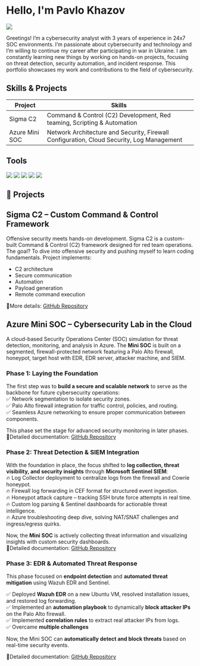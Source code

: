 # Hello, I'm Pavlo Khazov
<a href="https://linkedin.com/in/pavlo-khazov"><img src="https://img.shields.io/badge/-LinkedIn-0072b1?&style=for-the-badge&logo=linkedin&logoColor=white" /></a>

Greetings! I’m a cybersecurity analyst with 3 years of experience in 24x7 SOC environments. I’m passionate about cybersecurity and technology and I’m willing to continue my career after participating in war in Ukraine. I am constantly learning new things by working on hands-on projects, focusing on threat detection, security automation, and incident response. This portfolio showcases my work and contributions to the field of cybersecurity.

## Skills & Projects

| Project                                      | Skills                                         |
|----------------------------------------------|-----------------------------------------------|
| Sigma C2                                    | Command & Control (C2) Development, Red teaming, Scripting & Automation |
| Azure Mini SOC                              | Network Architecture and Security, Firewall Configuration, Cloud Security, Log Management |

## Tools

<img src="https://img.shields.io/badge/-Microsoft_Azure-0089D6?&style=for-the-badge&logo=Microsoft-Azure&logoColor=white" />
<img src="https://img.shields.io/badge/-Palo_Alto_Networks-FF6F00?&style=for-the-badge&logo=Palo-Alto-Networks&logoColor=white" />
<img src="https://img.shields.io/badge/-Wazuh-EE0000?&style=for-the-badge&logo=Wazuh&logoColor=white" />
<img src="https://img.shields.io/badge/-Microsoft_Sentinel-0078D4?&style=for-the-badge&logo=Microsoft&logoColor=white" />
<img src="https://img.shields.io/badge/-Linux-FCC624?&style=for-the-badge&logo=Linux&logoColor=black" />

## 🚀 Projects  

## **Sigma C2 – Custom Command & Control Framework**  
Offensive security meets hands-on development. Sigma C2 is a custom-built Command & Control (C2) framework designed for red team operations. The goal? To dive into offensive security and pushing myself to learn coding fundamentals. 
Project implements: 
* C2 architecture
* Secure communication
* Automation
* Payload generation
* Remote command execution

🔗More details: [GitHub Repository](https://github.com/khazovP/Sigma-C2)

## **Azure Mini SOC – Cybersecurity Lab in the Cloud**  
A cloud-based Security Operations Center (SOC) simulation for threat detection, monitoring, and analysis in Azure. The **Mini SOC** is built on a segmented, firewall-protected network featuring a Palo Alto firewall, honeypot, target host with EDR, EDR server, attacker machine, and SIEM.  

### **Phase 1: Laying the Foundation**  
The first step was to **build a secure and scalable network** to serve as the backbone for future cybersecurity operations:  
✅ Network segmentation to isolate security zones.  
✅ Palo Alto firewall integration for traffic control, policies, and routing.  
✅ Seamless Azure networking to ensure proper communication between components.  

This phase set the stage for advanced security monitoring in later phases.  
🔗Detailed documentation: [GitHub Repository](https://github.com/khazovP/Mini-SOC)  

### **Phase 2: Threat Detection & SIEM Integration**  
With the foundation in place, the focus shifted to **log collection, threat visibility, and security insights** through **Microsoft Sentinel SIEM**:  
🔥 Log Collector deployment to centralize logs from the firewall and Cowrie honeypot.  
🔥 Firewall log forwarding in CEF format for structured event ingestion.  
🔥 Honeypot attack capture – tracking SSH brute force attempts in real time.  
🔥 Custom log parsing & Sentinel dashboards for actionable threat intelligence.  
🔥 Azure troubleshooting deep dive, solving NAT/SNAT challenges and ingress/egress quirks.  

Now, the **Mini SOC** is actively collecting threat information and visualizing insights with custom security dashboards.  
🔗Detailed documentation: [GitHub Repository](https://github.com/khazovP/Mini-SOC-Phase2)

### Phase 3: EDR & Automated Threat Response

This phase focused on **endpoint detection** and **automated threat mitigation** using Wazuh EDR and Sentinel.  

✅ Deployed **Wazuh EDR** on a new Ubuntu VM, resolved installation issues, and restored log forwarding.  
✅ Implemented an **automation playbook** to dynamically **block attacker IPs** on the Palo Alto firewall.  
✅ Implemented **correlation rules** to extract real attacker IPs from logs.  
✅ Overcame **multiple challenges**  

Now, the Mini SOC can **automatically detect and block threats** based on real-time security events.  

🔗Detailed documentation: [GitHub Repository](https://github.com/khazovP/Mini-SOC-Phase3)

